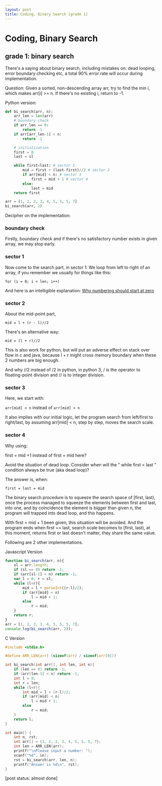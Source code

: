```yaml
---
layout: post
title: Coding, Binary Search [grade 1]
---
```


# Coding, Binary Search

## grade 1: binary search

There's a saying about binary search, including mistakes on: dead looping, error boundary checking etc, a total 90% error rate will occur during implementation.

Question:
Given a sorted, non-descending array arr, try to find the min i, which makes arr[i] >= n. If there's no existing i, return to -1.

Python version:

```python
def bi_search(arr, n):
    arr_len = len(arr)
    # boundary check
    if arr_len == 0:
        return -1
    if arr[arr_len-1] < n:
        return -1

    # initialization
    first = 0
    last = sl

    while first<last: # sector 1
        mid = first + (last-first)//2 # sector 2
        if arr[mid] < n: # sector 3
            first = mid + 1 # sector 4
        else:
            last = mid
    return first

arr = [1, 2, 2, 3, 4, 5, 5, 5, 7]
bi_search(arr, 2)

```

Decipher on the implementation:

### boundary check

Firstly, boundary check and if there's no satisfactory number exists in given array, we may stop early.

### sector 1

Now come to the search part, in sector 1:
We loop from left to right of an array, if you remember we usually for things like this:

```for (i = 0; i < len; i++)```

And here is an intelligible explanation:
[Why numbering should start at zero](https://www.cs.utexas.edu/users/EWD/transcriptions/EWD08xx/EWD831.html)

### sector 2
About the mid-point part,

```mid = l + (r - l)//2```

There's an alternative way:

```mid = (l + r)//2```

This is also work for python, but will put an adverse effect on stack over flow in c and java, because l + r might cross memory boundary when these 2 numbers are big enough.

And why //2 instead of /2 in python, in python 3, / is the operator to floating-point division and // is to integer division.

### sector 3

Here, we start with:

```arr[mid] < n``` instead of ```arr[mid] > n```

It also implies with our initial logic, let the program search from left/first to right/last, by assuming arr[mid] < n, step by step, moves the search scale.

### sector 4

Why using:

first = mid +1 instead of first = mid here?

Avoid the situation of dead loop. Consider when will the " while first < last " condition always be true (aka dead loop)?

The answer is, when:

```first = last = mid```

The binary search procedure is to squeeze the search space of [first, last), once the process managed to squeeze the elements between first and last, into one, and by coincidence the element is bigger than given n, the program will trapped into dead loop, and this happens.

With first = mid + 1 been given, this situation will be avoided. And the program ends when first == last, search scale becomes to [first, last), at this moment, returns first or last doesn't matter, they share the same value.

Following are 2 other implementations.

Javascript Version

```javascript
function bi_search(arr, n){
    sl = arr.length;
    if (sl == 0) return -1;
    if (arr[sl-1] < n) return -1;
    var l = 0, r = sl;
    while (l<r){
        mid = l + parseInt((r-l)/2);
        if (arr[mid] < n)
            l = mid + 1;
        else
            r = mid;
    }
    return r;
}
arr = [1, 2, 2, 3, 4, 5, 5, 5, 7];
console.log(bi_search(arr, 2));
```

C Version

```c
#include <stdio.h>

#define ARR_LEN(arr) (sizeof(arr) / sizeof(arr[0]))

int bi_search(int arr[], int len, int n){
    if (len == 0) return -1;
    if (arr[len-1] < n) return -1;
    int l = 0;
    int r = len;
    while (l<r){
        int mid = l + (r-l)/2;
        if (arr[mid] < n)
            l = mid + 1;
        else
            r = mid;
    }
    return l;
}

int main() {
    int n, rst;
    int arr[] = {1, 2, 2, 3, 4, 5, 5, 5, 7};
    int len = ARR_LEN(arr);
    printf("\nPlease input a number: ");
    scanf("%d", &n);
    rst = bi_search(arr, len, n);
    printf("Answer is %d\n", rst);
}

```

[post status: almost done]